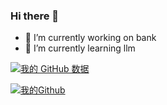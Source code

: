 ### Hi there 👋

- 🔭 I’m currently working on bank
- 🌱 I’m currently learning llm

<!--
**zyuerugou/zyuerugou** is a ✨ _special_ ✨ repository because its `README.md` (this file) appears on your GitHub profile.

Here are some ideas to get you started:

- 🔭 I’m currently working on ...
- 🌱 I’m currently learning ...
- 👯 I’m looking to collaborate on ...
- 🤔 I’m looking for help with ...
- 💬 Ask me about ...
- 📫 How to reach me: ...
- 😄 Pronouns: ...
- ⚡ Fun fact: ...
-->

[![我的 GitHub 数据](https://github-readme-stats.vercel.app/api?username=zyuerugou)](https://githubfast.com/anuraghazra/github-readme-stats)


[![我的Github](https://github-profile-trophy.vercel.app/?username=zyuerugou)](https://githubfast.com/ryo-ma/github-profile-trophy)

